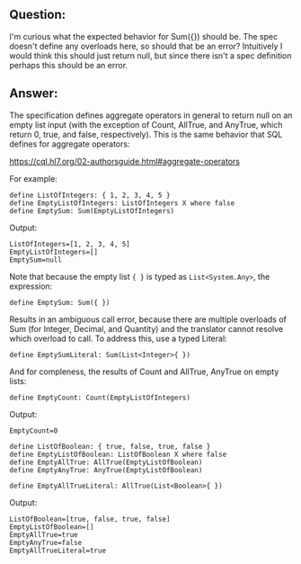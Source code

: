 ## Question:

I'm curious what the expected behavior for Sum({}) should be. 
The spec doesn't define any overloads here, so should that be an error? 
Intuitively I would think this should just return null, but since there 
isn't a spec definition perhaps this should be an error. 

## Answer:
The specification defines aggregate operators in general to return null 
on an empty list input (with the exception of Count, AllTrue, and AnyTrue, 
which return 0, true, and false, respectively). This is the same behavior 
that SQL defines for aggregate operators:

https://cql.hl7.org/02-authorsguide.html#aggregate-operators


For example:

```cql
define ListOfIntegers: { 1, 2, 3, 4, 5 }
define EmptyListOfIntegers: ListOfIntegers X where false
define EmptySum: Sum(EmptyListOfIntegers)
```

Output:
```
ListOfIntegers=[1, 2, 3, 4, 5]
EmptyListOfIntegers=[]
EmptySum=null
```

Note that because the empty list `{ }` is typed as `List<System.Any>`, the expression:

```cql
define EmptySum: Sum({ })
```

Results in an ambiguous call error, because there are multiple overloads of Sum (for Integer, Decimal, and Quantity) and the translator cannot resolve which overload to call. To address this, use a typed Literal:

```cql
define EmptySumLiteral: Sum(List<Integer>{ })
```

And for compleness, the results of Count and AllTrue, AnyTrue on empty lists:

```cql
define EmptyCount: Count(EmptyListOfIntegers)
```

Output:
```
EmptyCount=0
```

```cql
define ListOfBoolean: { true, false, true, false }
define EmptyListOfBoolean: ListOfBoolean X where false
define EmptyAllTrue: AllTrue(EmptyListOfBoolean)
define EmptyAnyTrue: AnyTrue(EmptyListOfBoolean)

define EmptyAllTrueLiteral: AllTrue(List<Boolean>{ })
```

Output:
```
ListOfBoolean=[true, false, true, false]
EmptyListOfBoolean=[]
EmptyAllTrue=true
EmptyAnyTrue=false
EmptyAllTrueLiteral=true
```

